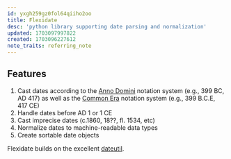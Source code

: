 ```yaml
---
id: yxgh259gz0fol64qiiho2oo
title: Flexidate
desc: 'python library supporting date parsing and normalization'
updated: 1703097997822
created: 1703096227612
note_traits: referring_note
---
```


## Features

1.  Cast dates according to the [Anno Domini](https://en.wikipedia.org/wiki/Anno_Domini) notation system (e.g., 399 BC, AD 417) as well as the [Common Era](https://en.wikipedia.org/wiki/Common_Era) notation system (e.g., 399 B.C.E, 417 CE)
2.  Handle dates before AD 1 or 1 CE
3.  Cast imprecise dates (c.1860, 18??, fl. 1534, etc)
4.  Normalize dates to machine-readable data types
5.  Create sortable date objects

Flexidate builds on the excellent [dateutil](https://dateutil.readthedocs.org/en/latest/).